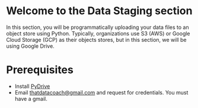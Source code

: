 # Welcome to the Data Staging section

In this section, you will be programmatically uploading your data files to an object store using Python. 
Typically, organizations use S3 (AWS) or Google Cloud Storage (GCP)
as their objects stores, but in this section, we will be using Google Drive.


# Prerequisites
- Install [PyDrive](https://pypi.org/project/PyDrive/)
- Email thatdatacoach@gmail.com and request for credentials. You must have a gmail.